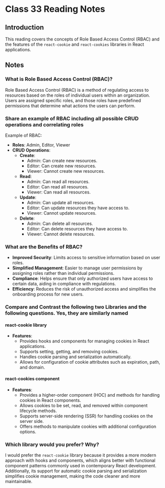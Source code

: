 # Class 33 Reading Notes

## Introduction

This reading covers the concepts of Role Based Access Control (RBAC) and the features of the `react-cookie` and `react-cookies` libraries in React applications.

## Notes

### What is Role Based Access Control (RBAC)?

Role Based Access Control (RBAC) is a method of regulating access to resources based on the roles of individual users within an organization. Users are assigned specific roles, and those roles have predefined permissions that determine what actions the users can perform.

### Share an example of RBAC including all possible CRUD operations and correlating roles

Example of RBAC:

- **Roles**: Admin, Editor, Viewer
- **CRUD Operations**:
  - **Create**:
    - Admin: Can create new resources.
    - Editor: Can create new resources.
    - Viewer: Cannot create new resources.
  - **Read**:
    - Admin: Can read all resources.
    - Editor: Can read all resources.
    - Viewer: Can read all resources.
  - **Update**:
    - Admin: Can update all resources.
    - Editor: Can update resources they have access to.
    - Viewer: Cannot update resources.
  - **Delete**:
    - Admin: Can delete all resources.
    - Editor: Can delete resources they have access to.
    - Viewer: Cannot delete resources.

### What are the Benefits of RBAC?

- **Improved Security**: Limits access to sensitive information based on user roles.
- **Simplified Management**: Easier to manage user permissions by assigning roles rather than individual permissions.
- **Compliance**: Helps ensure that only authorized users have access to certain data, aiding in compliance with regulations.
- **Efficiency**: Reduces the risk of unauthorized access and simplifies the onboarding process for new users.

### Compare and Contrast the following two Libraries and the following questions. Yes, they are similarly named

#### react-cookie library

- **Features**:
  - Provides hooks and components for managing cookies in React applications.
  - Supports setting, getting, and removing cookies.
  - Handles cookie parsing and serialization automatically.
  - Allows for configuration of cookie attributes such as expiration, path, and domain.

#### react-cookies component

- **Features**:
  - Provides a higher-order component (HOC) and methods for handling cookies in React components.
  - Allows cookies to be set, read, and removed within component lifecycle methods.
  - Supports server-side rendering (SSR) for handling cookies on the server side.
  - Offers methods to manipulate cookies with additional configuration options.

### Which library would you prefer? Why?

I would prefer the `react-cookie` library because it provides a more modern approach with hooks and components, which aligns better with functional component patterns commonly used in contemporary React development. Additionally, its support for automatic cookie parsing and serialization simplifies cookie management, making the code cleaner and more maintainable.
